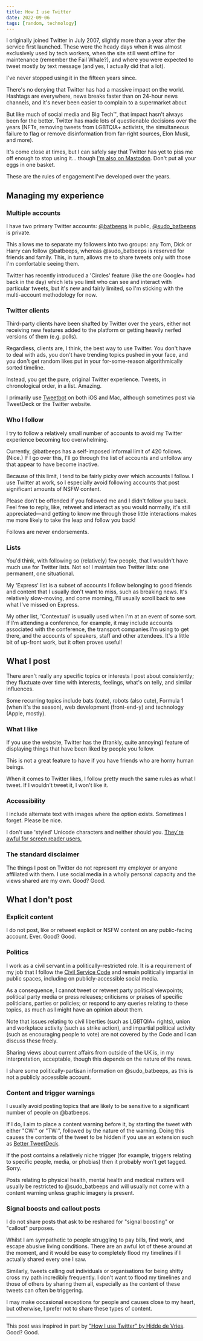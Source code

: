 ```yaml
---
title: How I use Twitter
date: 2022-09-06
tags: [random, technology]
---
```


I originally joined Twitter in July 2007, slightly more than a year after the service first launched. These were the heady days when it was almost exclusively used by tech workers, when the site still went offline for maintenance (remember the Fail Whale?), and where you were expected to tweet mostly by text message (and yes, I actually did that a lot).

I've never stopped using it in the fifteen years since.

There's no denying that Twitter has had a massive impact on the world. Hashtags are everywhere, news breaks faster than on 24-hour news channels, and it's never been easier to complain to a supermarket about  

But like much of social media and Big Tech&#8482;, that impact hasn't always been for the better. Twitter has made lots of questionable decisions over the years (NFTs, removing tweets from LGBTQIA+ activists, the simultaneous failure to flag or remove disinformation from far-right sources, Elon Musk, and more).

It's come close at times, but I can safely say that Twitter has yet to piss me off enough to stop using it&hellip; though [I'm also on Mastodon](https://awoo.space/@batbeeps). Don't put all your eggs in one basket.

These are the rules of engagement I've developed over the years.

## Managing my experience

### Multiple accounts

I have two primary Twitter accounts: [@batbeeps](https://twitter.com/batbeeps) is public, [@sudo_batbeeps](https://twitter.com/sudo_batbeeps) is private.

This allows me to separate my followers into two groups: any Tom, Dick or Harry can follow @batbeeps, whereas @sudo_batbeeps is reserved for friends and family. This, in turn, allows me to share tweets only with those I'm comfortable seeing them.

Twitter has recently introduced a 'Circles' feature (like the one Google+ had back in the day) which lets you limit who can see and interact with particular tweets, but it's new and fairly limited, so I'm sticking with the multi-account methodology for now.

### Twitter clients

Third-party clients have been shafted by Twitter over the years, either not receiving new features added to the platform or getting heavily nerfed versions of them (e.g. polls).

Regardless, clients are, I think, the best way to use Twitter. You don't have to deal with ads, you don't have trending topics pushed in your face, and you don't get random likes put in your for-some-reason algorithmically sorted timeline. 

Instead, you get the pure, original Twitter experience. Tweets, in chronological order, in a list. Amazing.

I primarily use [Tweetbot](https://tapbots.com/tweetbot/) on both iOS and Mac, although sometimes post via TweetDeck or the Twitter website.

### Who I follow

I try to follow a relatively small number of accounts to avoid my Twitter experience becoming too overwhelming.

Currently, @batbeeps has a self-imposed informal limit of 420 follows. (Nice.) If I go over this, I'll go through the list of accounts and unfollow any that appear to have become inactive.

Because of this limit, I tend to be fairly picky over which accounts I follow. I use Twitter at work, so I especially avoid following accounts that post significant amounts of NSFW content.

Please don't be offended if you followed me and I didn't follow you back. Feel free to reply, like, retweet and interact as you would normally, it's still appreciated—and getting to know me through those little interactions makes me more likely to take the leap and follow you back!

Follows are never endorsements.

### Lists

You'd think, with following so (relatively) few people, that I wouldn't have much use for Twitter lists. Not so! I maintain two Twitter lists: one permanent, one situational. 

My 'Express' list is a subset of accounts I follow belonging to good friends and content that I usually don't want to miss, such as breaking news. It's relatively slow-moving, and come morning, I'll usually scroll back to see what I've missed on Express.

My other list, 'Contextual' is usually used when I'm at an event of some sort. If I'm attending a conference, for example, it may include accounts associated with the conference, the transport companies I'm using to get there, and the accounts of speakers, staff and other attendees. It's a little bit of up-front work, but it often proves useful!

## What I post

There aren't really any specific topics or interests I post about consistently; they fluctuate over time with interests, feelings, what's on telly, and similar influences.

Some recurring topics include bats (cute), robots (also cute), Formula 1 (when it's the season), web development (front-end-y) and technology (Apple, mostly).

### What I like

If you use the website, Twitter has the (frankly, quite annoying) feature of displaying things that have been liked by people you follow.

This is not a great feature to have if you have friends who are horny human beings.

When it comes to Twitter likes, I follow pretty much the same rules as what I tweet. If I wouldn't tweet it, I won't like it.

### Accessibility

I include alternate text with images where the option exists. Sometimes I forget. Please be nice.

I don't use 'styled' Unicode characters and neither should you. [They're awful for screen reader users.](https://twitter.com/kentcdodds/status/1083073242330361856)

### The standard disclaimer

The things I post on Twitter do not represent my employer or anyone affiliated with them. I use social media in a wholly personal capacity and the views shared are my own. Good? Good.

## What I don't post

### Explicit content

I do not post, like or retweet explicit or NSFW content on any public-facing account. Ever. Good? Good.

### Politics

I work as a civil servant in a politically-restricted role. It is a requirement of my job that I follow the [Civil Service Code](https://www.gov.uk/government/publications/civil-service-code/the-civil-service-code) and remain politically impartial in public spaces, including on publicly-accessible social media.

As a consequence, I cannot tweet or retweet party political viewpoints; political party media or press releases; criticisms or praises of specific politicians, parties or policies; or respond to any queries relating to these topics, as much as I might have an opinion about them.

Note that issues relating to civil liberties (such as LGBTQIA+ rights), union and workplace activity (such as strike action), and impartial political activity (such as encouraging people to vote) are not covered by the Code and I can discuss these freely.

Sharing views about current affairs from outside of the UK is, in my interpretation, acceptable, though this depends on the nature of the news.

I share some politically-partisan information on @sudo_batbeeps, as this is not a publicly accessible account.

### Content and trigger warnings

I usually avoid posting topics that are likely to be sensitive to a significant number of people on @batbeeps. 

If I do, I aim to place a content warning before it, by starting the tweet with either "CW:" or "TW:", followed by the nature of the warning. Doing this causes the contents of the tweet to be hidden if you use an extension such as [Better TweetDeck](https://better.tw/).

If the post contains a relatively niche trigger (for example, triggers relating to specific people, media, or phobias) then it probably won't get tagged. Sorry.

Posts relating to physical health, mental health and medical matters will usually be restricted to @sudo_batbeeps and will usually not come with a content warning unless graphic imagery is present.

### Signal boosts and callout posts

I do not share posts that ask to be reshared for "signal boosting" or "callout" purposes.

Whilst I am sympathetic to people struggling to pay bills, find work, and escape abusive living conditions. There are an awful lot of these around at the moment, and it would be easy to completely flood my timelines if I actually shared every one I saw.

Similarly, tweets calling out individuals or organisations for being shitty cross my path incredibly frequently. I don't want to flood my timelines and those of others by sharing them all, especially as the content of these tweets can often be triggering.

I may make occasional exceptions for people and causes close to my heart, but otherwise, I prefer not to share these types of content.

---

This post was inspired in part by ["How I use Twitter" by Hidde de Vries](https://hidde.blog/how-i-use-twitter/). Good? Good.
